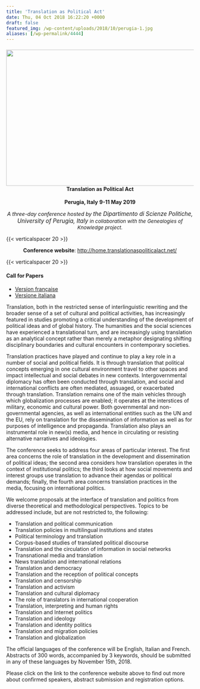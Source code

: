 ```yaml
---
title: 'Translation as Political Act'
date: Thu, 04 Oct 2018 16:22:20 +0000
draft: false
featured_img: /wp-content/uploads/2018/10/perugia-1.jpg
aliases: [/wp-permalink/4444]
---
```


<div class="entry-post"><h4 style="text-align: center;"><img class="aligncenter wp-image-4445 size-full" src="/wp-content/uploads/2018/10/perugia-1.jpg" alt="" width="1332" height="366" />Translation as Political Act</h4>
<p style="text-align: center;"><strong>Perugia, Italy</strong>
<strong>9-11 May 2019</strong></p>
<p style="text-align: center;"><em>A three-day conference hosted by </em><em style="font-size: 15.2015px;">the Dipartimento di Scienze Politiche, University of Perugia, Italy </em><em style="font-size: 0.95em;">in collaboration with </em><em style="font-size: 0.95em;">the Genealogies of Knowledge project.</em></p>
{{< verticalspacer 20 >}}
<p style="text-align: center;"><strong>Conference website</strong>: <a href="http://home.translationaspoliticalact.net/">http://home.translationaspoliticalact.net/</a></p>
{{< verticalspacer 20 >}}
<h4>Call for Papers</h4>
<ul>
 	<li><a href="http://home.translationaspoliticalact.net/home/cfp-fr">Version française</a></li>
 	<li><a href="http://home.translationaspoliticalact.net/home/cfp-it">Versione italiana</a></li>
</ul>
Translation, both in the restricted sense of interlinguistic rewriting and the broader sense of a set of cultural and political activities, has increasingly featured in studies promoting a critical understanding of the development of political ideas and of global history. The humanities and the social sciences have experienced a translational turn, and are increasingly using translation as an analytical concept rather than merely a metaphor designating shifting disciplinary boundaries and cultural encounters in contemporary societies.

Translation practices have played and continue to play a key role in a number of social and political fields. It is through translation that political concepts emerging in one cultural environment travel to other spaces and impact intellectual and social debates in new contexts. Intergovernmental diplomacy has often been conducted through translation, and social and international conflicts are often mediated, assuaged, or exacerbated through translation. Translation remains one of the main vehicles through which globalization processes are enabled; it operates at the interstices of military, economic and cultural power. Both governmental and non-governmental agencies, as well as international entities such as the UN and the EU, rely on translation for the dissemination of information as well as for purposes of intelligence and propaganda. Translation also plays an instrumental role in new(s) media, and hence in circulating or resisting alternative narratives and ideologies.

The conference seeks to address four areas of particular interest. The first area concerns the role of translation in the development and dissemination of political ideas; the second area considers how translation operates in the context of institutional politics; the third looks at how social movements and interest groups use translation to advance their agendas or political demands; finally, the fourth area concerns translation practices in the media, focusing on international politics.

We welcome proposals at the interface of translation and politics from diverse theoretical and methodological perspectives. Topics to be addressed include, but are not restricted to, the following:
<ul>
 	<li>Translation and political communication</li>
 	<li>Translation policies in multilingual institutions and states</li>
 	<li>Political terminology and translation</li>
 	<li>Corpus-based studies of translated political discourse</li>
 	<li>Translation and the circulation of information in social networks</li>
 	<li>Transnational media and translation</li>
 	<li>News translation and international relations</li>
 	<li>Translation and democracy</li>
 	<li>Translation and the reception of political concepts</li>
 	<li>Translation and censorship</li>
 	<li>Translation and activism</li>
 	<li>Translation and cultural diplomacy</li>
 	<li>The role of translators in international cooperation</li>
 	<li>Translation, interpreting and human rights</li>
 	<li>Translation and Internet politics</li>
 	<li>Translation and ideology</li>
 	<li>Translation and identity politics</li>
 	<li>Translation and migration policies</li>
 	<li>Translation and globalization</li>
</ul>
The official languages of the conference will be English, Italian and French. Abstracts of 300 words, accompanied by 3 keywords, should be submitted in any of these languages by November 15th, 2018.

Please click on the link to the conference website above to find out more about confirmed speakers, abstract submission and registration options.</div>